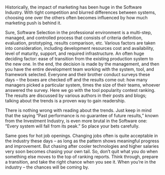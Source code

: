 Historically, the impact of marketing has been huge in the Software Industry. With tight competition and blurred differences between systems, choosing one over the others often becomes influenced by how much marketing push is behind it.

Sure, Software Selection in the professional environment is a multi-step, managed, and controlled process that consists of criteria definition, evaluation, prototyping, results comparison, etc. Various factors are taken into consideration, including development resources cost and availability, level of maturity, support, and required infrastructure. An often huge deciding factor: ease of transition from the existing production system to the new one. In the end, the decision is made by the management, and then you have the entire development team working with the system, tool, and framework selected. Everyone and their brother conduct surveys these days – the boxes are checked off and the results come out: how many managers picked a particular system, times the size of their teams, whoever answered the survey. Here we go with the tool popularity contest ranking. The results are discussed by various authors in their posts and blogs; talking about the trends is a proven way to gain readership.

There is nothing wrong with reading about the trends. Just keep in mind that the saying “Past performance is no guarantee of future results,” known from the Investment Industry, is even more brutal in the Software one: “Every system will fall from its peak.” So place your bets carefully.

Same goes for hot job openings. Changing jobs often is quite acceptable in the industry these days – as long as the pattern shows meaningful progress and improvement. But chasing after cooler technologies and higher salaries very soon becomes chasing your own tail. So, don’t quit what you do when something else moves to the top of ranking reports. Think through, prepare a transition, and take the right chance when you see it. When you’re in the industry – the chances will be coming by. 